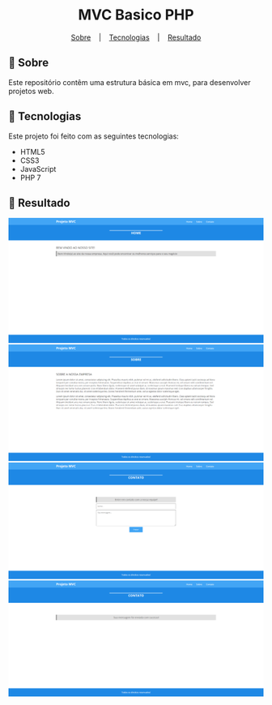 <h1 align="center">
  MVC Basico PHP
</h1>

<p align="center">
  <a href="#open_book-sobre">Sobre</a>
  &nbsp;&nbsp;&nbsp;|&nbsp;&nbsp;&nbsp;
  <a href="#hammer-tecnologias">Tecnologias</a>
  &nbsp;&nbsp;&nbsp;|&nbsp;&nbsp;&nbsp;
  <a href="#rocket-resultado">Resultado</a>
</p>

## :open_book: Sobre
Este repositório contêm uma estrutura básica em mvc, para desenvolver projetos web.


## :hammer: Tecnologias
Este projeto foi feito com as seguintes tecnologias:
- HTML5
- CSS3
- JavaScript
- PHP 7

## :rocket: Resultado

<div align="center">
  <img src="SourceReadme/result-1.png">
  <img src="SourceReadme/result-2.png">
  <img src="SourceReadme/result-3.png">
  <img src="SourceReadme/result-4.png">
</div>
